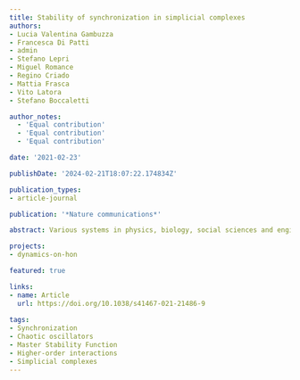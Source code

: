 ```yaml
---
title: Stability of synchronization in simplicial complexes
authors:
- Lucia Valentina Gambuzza
- Francesca Di Patti
- admin
- Stefano Lepri
- Miguel Romance
- Regino Criado
- Mattia Frasca
- Vito Latora
- Stefano Boccaletti

author_notes:
  - 'Equal contribution'
  - 'Equal contribution'
  - 'Equal contribution'

date: '2021-02-23'

publishDate: '2024-02-21T18:07:22.174834Z'

publication_types:
- article-journal

publication: '*Nature communications*'

abstract: Various systems in physics, biology, social sciences and engineering have been successfully modeled as networks of coupled dynamical systems, where the links describe pairwise interactions. This is, however, too strong a limitation, as recent studies have revealed that higher-order many-body interactions are present in social groups, ecosystems and in the human brain, and they actually affect the emergent dynamics of all these systems. Here, we introduce a general framework to study coupled dynamical systems accounting for the precise microscopic structure of their interactions at any possible order. We show that complete synchronization exists as an invariant solution, and give the necessary condition for it to be observed as a stable state. Moreover, in some relevant instances, such a necessary condition takes the form of a Master Stability Function. This generalizes the existing results valid for pairwise interactions to the case of complex systems with the most general possible architecture.

projects: 
- dynamics-on-hon

featured: true

links:
- name: Article
  url: https://doi.org/10.1038/s41467-021-21486-9
  
tags:
- Synchronization
- Chaotic oscillators
- Master Stability Function
- Higher-order interactions
- Simplicial complexes
---
```


